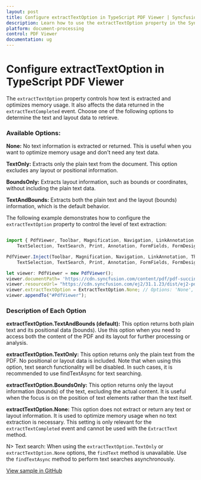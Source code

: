 ```yaml
---
layout: post
title: Configure extractTextOption in TypeScript PDF Viewer | Syncfusion
description: Learn how to use the extractTextOption property in the Syncfusion TypeScript PDF Viewer to control text extraction and memory usage.
platform: document-processing
control: PDF Viewer
documentation: ug
---
```


# Configure extractTextOption in TypeScript PDF Viewer

The `extractTextOption` property controls how text is extracted and optimizes memory usage. It also affects the data returned in the `extractTextCompleted` event. Choose one of the following options to determine the text and layout data to retrieve.

### Available Options:

**None:** No text information is extracted or returned. This is useful when you want to optimize memory usage and don't need any text data.

**TextOnly:** Extracts only the plain text from the document. This option excludes any layout or positional information.

**BoundsOnly:** Extracts layout information, such as bounds or coordinates, without including the plain text data.

**TextAndBounds:** Extracts both the plain text and the layout (bounds) information, which is the default behavior.

The following example demonstrates how to configure the `extractTextOption` property to control the level of text extraction:

```ts

import { PdfViewer, Toolbar, Magnification, Navigation, LinkAnnotation, ThumbnailView, BookmarkView,
    TextSelection, TextSearch, Print, Annotation, FormFields, FormDesigner, PageOrganizer, ExtractTextOption} from '@syncfusion/ej2-pdfviewer';

PdfViewer.Inject(Toolbar, Magnification, Navigation, LinkAnnotation, ThumbnailView, BookmarkView,
    TextSelection, TextSearch, Print, Annotation, FormFields, FormDesigner, PageOrganizer);

let viewer: PdfViewer = new PdfViewer();
viewer.documentPath= 'https://cdn.syncfusion.com/content/pdf/pdf-succinctly.pdf';
viewer.resourceUrl= "https://cdn.syncfusion.com/ej2/31.1.23/dist/ej2-pdfviewer-lib";
viewer.extractTextOption = ExtractTextOption.None; // Options: 'None', 'TextOnly', 'BoundsOnly', 'TextAndBounds'
viewer.appendTo("#PdfViewer");

```

### Description of Each Option
**extractTextOption.TextAndBounds (default):** This option returns both plain text and its positional data (bounds). Use this option when you need to access both the content of the PDF and its layout for further processing or analysis.

**extractTextOption.TextOnly:** This option returns only the plain text from the PDF. No positional or layout data is included. Note that when using this option, text search functionality will be disabled. In such cases, it is recommended to use findTextAsync for text searching.

**extractTextOption.BoundsOnly:** This option returns only the layout information (bounds) of the text, excluding the actual content. It is useful when the focus is on the position of text elements rather than the text itself.

**extractTextOption.None:** This option does not extract or return any text or layout information. It is used to optimize memory usage when no text extraction is necessary. This setting is only relevant for the `extractTextCompleted` event and cannot be used with the `ExtractText` method.

N> Text search: When using the `extractTextOption.TextOnly` or `extractTextOption.None` options, the `findText` method is unavailable. Use the `findTextAsync` method to perform text searches asynchronously.

[View sample in GitHub](https://github.com/SyncfusionExamples/typescript-pdf-viewer-examples/tree/master/How%20to/)